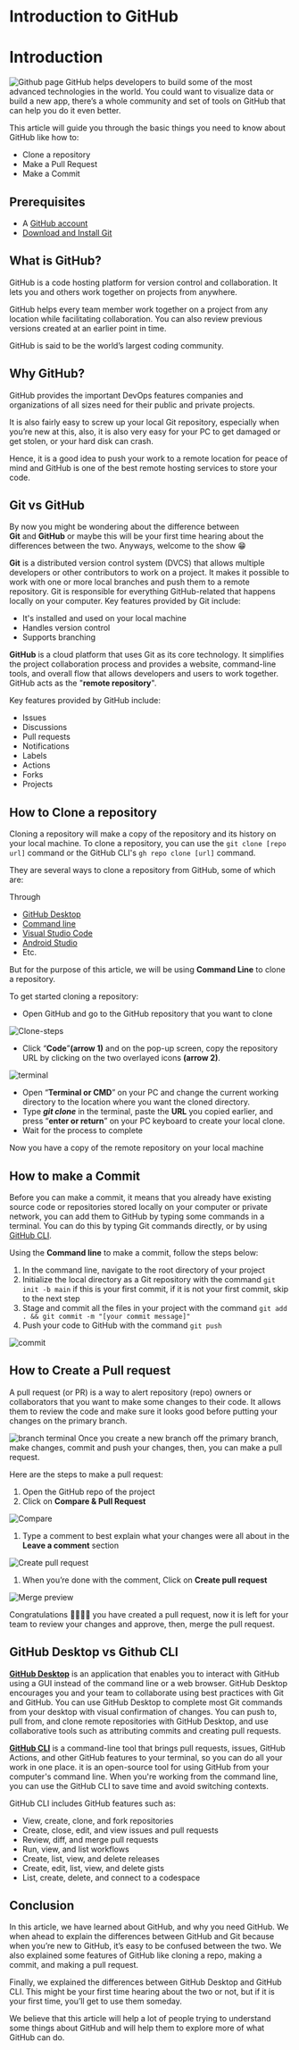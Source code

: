 # Introduction to GitHub

# Introduction
![Github page](https://res.cloudinary.com/utibe/image/upload/v1665096519/Technical%20writing/Screenshot_2022-10-06_at_4.13.08_PM_prnfdw.png)
GitHub helps developers to build some of the most advanced technologies in the world. You could want to visualize data or build a new app, there’s a whole community and set of tools on GitHub that can help you do it even better.

This article will guide you through the basic things you need to know about GitHub like how to: 

- Clone a repository
- Make a Pull Request
- Make a Commit

## **Prerequisites**

- A [GitHub account](https://github.com/)
- [Download and Install Git](https://git-scm.com/downloads)

## What is GitHub?

GitHub is a code hosting platform for version control and collaboration. It lets you and others work together on projects from anywhere.

GitHub helps every team member work together on a project from any location while facilitating collaboration. You can also review previous versions created at an earlier point in time.

GitHub is said to be the world’s largest coding community.

## Why GitHub?

GitHub provides the important DevOps features companies and organizations of all sizes need for their public and private projects.

It is also fairly easy to screw up your local Git repository, especially when you’re new at this, also, it is also very easy for your PC to get damaged or get stolen, or your hard disk can crash.

Hence, it is a good idea to push your work to a remote location for peace of mind and GitHub is one of the best remote hosting services to store your code. 

## Git vs GitHub

By now you might be wondering about the difference between **Git** and **GitHub** or maybe this will be your first time hearing about the differences between the two. Anyways, welcome to the show 😁

**Git** is a distributed version control system (DVCS) that allows multiple developers or other contributors to work on a project. It makes it possible to work with one or more local branches and push them to a remote repository. Git is responsible for everything GitHub-related that happens locally on your computer. Key features provided by Git include:

- It's installed and used on your local machine
- Handles version control
- Supports branching

**GitHub** is a cloud platform that uses Git as its core technology. It simplifies the project collaboration process and provides a website, command-line tools, and overall flow that allows developers and users to work together. GitHub acts as the "**remote repository**".

Key features provided by GitHub include:

- Issues
- Discussions
- Pull requests
- Notifications
- Labels
- Actions
- Forks
- Projects

## How to Clone a repository

Cloning a repository will make a copy of the repository and its history on your local machine. To clone a repository, you can use the `git clone [repo url]` command or the GitHub CLI's `gh repo clone [url]` command.

They are several ways to clone a repository from GitHub, some of which are:

Through

- [GitHub Desktop](https://desktop.github.com/)
- [Command line](https://tutorial.djangogirls.org/en/intro_to_command_line/)
- [Visual Studio Code](https://code.visualstudio.com/)
- [Android Studio](https://developer.android.com/studio)
- Etc.

But for the purpose of this article, we will be using **Command Line** to clone a repository.

To get started cloning a repository: 

- Open GitHub and go to the GitHub repository that you want to clone

![Clone-steps](https://res.cloudinary.com/utibe/image/upload/v1665096518/Technical%20writing/Screenshot_2022-10-06_at_4.16.52_PM_shwnlc.png)

- Click “**Code**”**(arrow 1)** and on the pop-up screen, copy the repository URL by clicking on the two overlayed icons **(arrow 2)**.

![terminal](https://res.cloudinary.com/utibe/image/upload/v1665097347/Technical%20writing/Screenshot_2022-10-06_at_4.47.39_PM_cpgkpu.png)

- Open “**Terminal or CMD**” on your PC and change the current working directory to the location where you want the cloned directory.
- Type ***git clone*** in the terminal, paste the **URL** you copied earlier, and press “**enter or return**” on your PC keyboard to create your local clone.
- Wait for the process to complete

Now you have a copy of the remote repository on your local machine

## How to make a Commit

Before you can make a commit, it means that you already have existing source code or repositories stored locally on your computer or private network, you can add them to GitHub by typing some commands in a terminal. You can do this by typing Git commands directly, or by using [GitHub CLI](https://docs.github.com/en/github-cli/github-cli/about-github-cli).

Using the **Command line** to make a commit, follow the steps below: 

1. In the command line, navigate to the root directory of your project
2. Initialize the local directory as a Git repository with the command `git init -b main` if this is your first commit, if it is not your first commit, skip to the next step
3. Stage and commit all the files in your project with the command `git add . && git commit -m "[your commit message]"`
4. Push your code to GitHub with the command `git push`

![commit](https://res.cloudinary.com/utibe/image/upload/v1665101444/Technical%20writing/Screenshot_2022-10-07_at_1.07.06_AM_cxnl15.png)   


## How to Create a Pull request

A pull request (or PR) is a way to alert repository (repo) owners or collaborators that you want to make some changes to their code. It allows them to review the code and make sure it looks good before putting your changes on the primary branch.

![branch terminal](https://res.cloudinary.com/utibe/image/upload/v1665238005/Technical%20writing/Screenshot_2022-10-08_at_2.59.57_PM_leyrif.png)
Once you create a new branch off the primary branch, make changes, commit and push your changes, then, you can make a pull request.

Here are the steps to make a pull request:

1. Open the GitHub repo of the project
2. Click on **Compare & Pull Request**

![Compare](https://res.cloudinary.com/utibe/image/upload/v1665239105/Technical%20writing/Screenshot_2022-10-08_at_3.08.25_PM_aux9ud.png)

1. Type a comment to best explain what your changes were all about in the **Leave a comment** section

![Create pull request](https://res.cloudinary.com/utibe/image/upload/v1665239105/Technical%20writing/Screenshot_2022-10-08_at_3.11.31_PM_m1mfx6.png)

1. When you’re done with the comment, Click on **Create pull request**

![Merge preview](https://res.cloudinary.com/utibe/image/upload/v1665239105/Technical%20writing/Screenshot_2022-10-08_at_3.20.06_PM_zwqw2w.png)

Congratulations 🥳🥳👏👏 you have created a pull request, now it is left for your team to review your changes and approve, then, merge the pull request.

## GitHub Desktop vs Github CLI

**[GitHub Desktop](https://docs.github.com/en/desktop/installing-and-configuring-github-desktop/overview/getting-started-with-github-desktop)** is an application that enables you to interact with GitHub using a GUI instead of the command line or a web browser. GitHub Desktop encourages you and your team to collaborate using best practices with Git and GitHub. You can use GitHub Desktop to complete most Git commands from your desktop with visual confirmation of changes. You can push to, pull from, and clone remote repositories with GitHub Desktop, and use collaborative tools such as attributing commits and creating pull requests.

**[GitHub CLI](https://docs.github.com/en/github-cli/github-cli/about-github-cli)** is a command-line tool that brings pull requests, issues, GitHub Actions, and other GitHub features to your terminal, so you can do all your work in one place. it is an open-source tool for using GitHub from your computer's command line. When you're working from the command line, you can use the GitHub CLI to save time and avoid switching contexts.

GitHub CLI includes GitHub features such as:

- View, create, clone, and fork repositories
- Create, close, edit, and view issues and pull requests
- Review, diff, and merge pull requests
- Run, view, and list workflows
- Create, list, view, and delete releases
- Create, edit, list, view, and delete gists
- List, create, delete, and connect to a codespace

## Conclusion

In this article, we have learned about GitHub, and why you need GitHub. We when ahead to explain the differences between GitHub and Git because when you’re new to GitHub, it’s easy to be confused between the two.  We also explained some features of GitHub like cloning a repo, making a commit, and making a pull request.

Finally, we explained the differences between GitHub Desktop and GitHub CLI. This might be your first time hearing about the two or not, but if it is your first time, you’ll get to use them someday.

We believe that this article will help a lot of people trying to understand some things about GitHub and will help them to explore more of what GitHub can do.